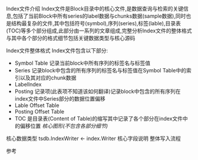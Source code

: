 Index文件介绍
Index文件是Block目录中的核心文件,是数据查询与检索的关键信息,包括了当前Block中所有series的label数据与chunks数据(sample数据),同时也是结构最复杂的文件,其中包括符号(symbol),序列(series),标签(lable),目录表(TOC)等多个部分组成,此部分由一系列的文章组成,完整分析Index文件的整体格式与其中各个部分的格式细节包括关键数据类型与核心源码

Index文件整体格式
Index文件包含以下部分:
- Symbol Table 记录当前block中所有序列的标签名与标签值
- Series 记录block中包含的所有序列的标签名与标签值在Symbol Table中的索引以及其对应的chunk数据
- LabelIndex
- Posting 记录项(此表项不知道该如何翻译)记录block中包含的所有序列在index文件中Series部分的数据位置偏移
- Lable Offset Table
- Posting Offset Table
- TOC 是目录表(Content of Table)的缩写其中记录了各个部分在index文件中的偏移位置
*核心图形(不包含各部分细节)*

核心数据类型
tsdb.IndexWriter <- index.Writer
核心字段说明
整体写入流程

参考
